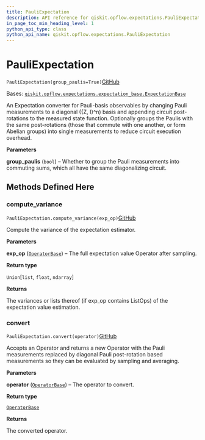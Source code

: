 ```yaml
---
title: PauliExpectation
description: API reference for qiskit.opflow.expectations.PauliExpectation
in_page_toc_min_heading_level: 1
python_api_type: class
python_api_name: qiskit.opflow.expectations.PauliExpectation
---
```


# PauliExpectation

<span id="qiskit.opflow.expectations.PauliExpectation" />

`PauliExpectation(group_paulis=True)`[GitHub](https://github.com/qiskit/qiskit/tree/stable/0.22/qiskit/opflow/expectations/pauli_expectation.py "view source code")

Bases: [`qiskit.opflow.expectations.expectation_base.ExpectationBase`](qiskit.opflow.expectations.ExpectationBase "qiskit.opflow.expectations.expectation_base.ExpectationBase")

An Expectation converter for Pauli-basis observables by changing Pauli measurements to a diagonal (\{Z, I}^n) basis and appending circuit post-rotations to the measured state function. Optionally groups the Paulis with the same post-rotations (those that commute with one another, or form Abelian groups) into single measurements to reduce circuit execution overhead.

**Parameters**

**group\_paulis** (`bool`) – Whether to group the Pauli measurements into commuting sums, which all have the same diagonalizing circuit.

## Methods Defined Here

### compute\_variance

<span id="qiskit.opflow.expectations.PauliExpectation.compute_variance" />

`PauliExpectation.compute_variance(exp_op)`[GitHub](https://github.com/qiskit/qiskit/tree/stable/0.22/qiskit/opflow/expectations/pauli_expectation.py "view source code")

Compute the variance of the expectation estimator.

**Parameters**

**exp\_op** ([`OperatorBase`](qiskit.opflow.OperatorBase "qiskit.opflow.operator_base.OperatorBase")) – The full expectation value Operator after sampling.

**Return type**

`Union`\[`list`, `float`, `ndarray`]

**Returns**

The variances or lists thereof (if exp\_op contains ListOps) of the expectation value estimation.

### convert

<span id="qiskit.opflow.expectations.PauliExpectation.convert" />

`PauliExpectation.convert(operator)`[GitHub](https://github.com/qiskit/qiskit/tree/stable/0.22/qiskit/opflow/expectations/pauli_expectation.py "view source code")

Accepts an Operator and returns a new Operator with the Pauli measurements replaced by diagonal Pauli post-rotation based measurements so they can be evaluated by sampling and averaging.

**Parameters**

**operator** ([`OperatorBase`](qiskit.opflow.OperatorBase "qiskit.opflow.operator_base.OperatorBase")) – The operator to convert.

**Return type**

[`OperatorBase`](qiskit.opflow.OperatorBase "qiskit.opflow.operator_base.OperatorBase")

**Returns**

The converted operator.

